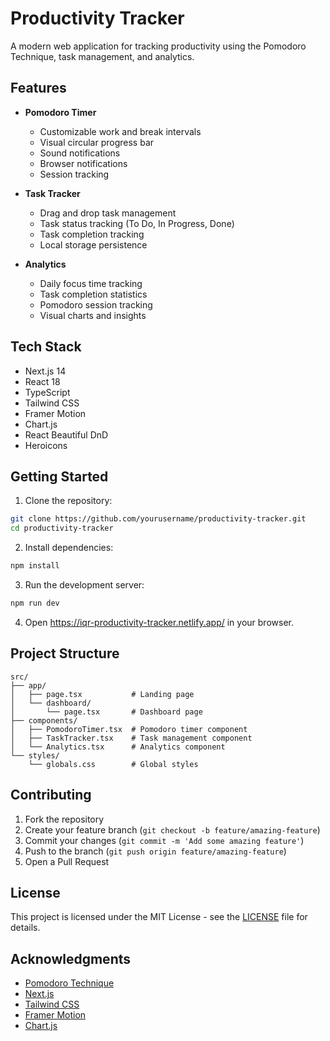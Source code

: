 # Productivity Tracker

A modern web application for tracking productivity using the Pomodoro Technique, task management, and analytics.

## Features

- **Pomodoro Timer**
  - Customizable work and break intervals
  - Visual circular progress bar
  - Sound notifications
  - Browser notifications
  - Session tracking

- **Task Tracker**
  - Drag and drop task management
  - Task status tracking (To Do, In Progress, Done)
  - Task completion tracking
  - Local storage persistence

- **Analytics**
  - Daily focus time tracking
  - Task completion statistics
  - Pomodoro session tracking
  - Visual charts and insights

## Tech Stack

- Next.js 14
- React 18
- TypeScript
- Tailwind CSS
- Framer Motion
- Chart.js
- React Beautiful DnD
- Heroicons

## Getting Started

1. Clone the repository:
```bash
git clone https://github.com/yourusername/productivity-tracker.git
cd productivity-tracker
```

2. Install dependencies:
```bash
npm install
```

3. Run the development server:
```bash
npm run dev
```

4. Open https://iqr-productivity-tracker.netlify.app/ in your browser.

## Project Structure

```
src/
├── app/
│   ├── page.tsx           # Landing page
│   └── dashboard/
│       └── page.tsx       # Dashboard page
├── components/
│   ├── PomodoroTimer.tsx  # Pomodoro timer component
│   ├── TaskTracker.tsx    # Task management component
│   └── Analytics.tsx      # Analytics component
└── styles/
    └── globals.css        # Global styles
```

## Contributing

1. Fork the repository
2. Create your feature branch (`git checkout -b feature/amazing-feature`)
3. Commit your changes (`git commit -m 'Add some amazing feature'`)
4. Push to the branch (`git push origin feature/amazing-feature`)
5. Open a Pull Request

## License

This project is licensed under the MIT License - see the [LICENSE](LICENSE) file for details.

## Acknowledgments

- [Pomodoro Technique](https://francescocirillo.com/pages/pomodoro-technique)
- [Next.js](https://nextjs.org/)
- [Tailwind CSS](https://tailwindcss.com/)
- [Framer Motion](https://www.framer.com/motion/)
- [Chart.js](https://www.chartjs.org/) 
